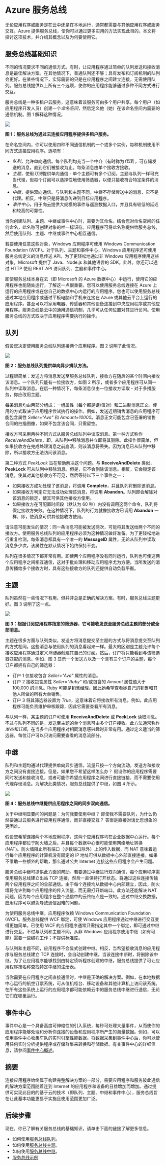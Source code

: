 <properties 
	pageTitle="Azure 服务总线 | Windows Azure" 
	description="介绍使用服务总线将 Azure 应用程序连接到其他软件的各种方法。" 
	services="service-bus" 
	documentationCenter=".net" 
	authors="sethmanheim" 
	manager="timlt" 
	editor=""/>

<tags 
	ms.service="service-bus" 
	ms.date="11/06/2015" 
	wacn.date="12/17/2015"/>

# Azure 服务总线

无论应用程序或服务是在云中还是在本地运行，通常都需要与其他应用程序或服务交互。Azure 提供服务总线，使你可以通过更多实用的方法实现此目的。本文将探讨这项技术，并介绍其概念以及为何要使用它。

## 服务总线基础知识

不同的情况要求不同的通信方式。有时，让应用程序通过简单的队列发送和接收消息是最佳解决方案。在其他情况下，普通队列还不够；具有发布和订阅机制的队列会更好。在某些情况下，实际需要的只是在应用程序之间建立连接，无需使用队列。服务总线提供以上所有三个选项，使你的应用程序能够通过多种不同方式进行交互。

服务总线是一种多租户云服务，这意味着该服务可由多个用户共享。每个用户（如应用程序开发人员）创建一个*命名空间*，然后定义他（她）在该命名空间内需要的通信机制。图 1 解释这种情况。

![][1]
 
**图 1：服务总线为通过云连接应用程序提供多租户服务。**

在命名空间内，你可以使用四种不同通信机制的一个或多个实例，每种机制使用不同方式连接应用程序。选项有：

- *队列*，允许单向通信。每个队列均充当一个中介（有时称为*代理*），可存储发送的消息，直到它们被接收为止。每条消息由单个接收方接收。
- *主题*，使用*订阅*提供单向通信 - 单个主题可有多个订阅。主题与队列一样可充当代理，但每个订阅可以选择性地使用筛选器，以便只接收符合特定条件的消息。
- *中继*，提供双向通信。与队列和主题不同，中继不存储传送中的消息，它不是代理。相反，中继只是将消息传递到目标应用程序。
- *事件中心*，用于向云提供大规模的事件与遥测数据入口，并且具有较低的延迟和较高的可靠性。

当你创建队列、主题、中继或事件中心时，需要为其命名。结合您对命名空间的任何命名，此名称可创建对象的唯一标识符。应用程序可将此名称提供给服务总线，然后使用队列、主题、中继或事件中心相互通信。

若要使用任意这些对象，Windows 应用程序可使用 Windows Communication Foundation (WCF)。对于队列、主题和事件中心，Windows 应用程序还可使用服务总线定义的消息传送 API。为了更轻松地通过非 Windows 应用程序使用这些对象，Microsoft 提供了 Java、Node.js 和其他语言的 SDK。此外，你还可以通过 HTTP 使用 REST API 访问队列、主题和事件中心。

即使服务总线本身在云（即 Microsoft 的 Azure 数据中心）中运行，使用它的应用程序也能随处运行，了解这一点很重要。您可以使用服务总线连接在 Azure 上运行的应用程序或在您自己的数据中心内运行的应用程序。您也可以使用服务总线通过本地应用程序或通过平板电脑和手机来连接在 Azure 或其他云平台上运行的应用程序。甚至可以将家用电器、传感器和其他设备连接到中央应用程序或其他应用程序。服务总线是云中的通用通信机制，几乎可从任何位置对其进行访问。使用服务总线的方式取决于应用程序需要执行的操作。

## 队列

假设您决定使用服务总线队列连接两个应用程序。图 2 说明了此情况。

![][2]
 
**图 2：服务总线队列提供单向异步排队方法。**

过程很简单：发送方将消息发送至服务总线队列，接收方在随后的某个时间内接收该消息。一个队列只能有一位接收方，如图 2 所示，或者多个应用程序可从同一队列中读取消息。在后一种情况下，每条消息仅由一位接收方读取 - 对于多播服务，你应改用主题。

每条消息均由两部分组成：一组属性（每个都是键/值对）和二进制消息正文。使用的方式取决于应用程序尝试执行的操作。例如，发送近期销售消息的应用程序可能包含属性 *Seller="Ava"* 和 *Amount=10000*。消息正文可能包含已签署的销售合同的扫描图像，如果不包含该合同，只需留空。

接收方可采用两种不同方式从服务总线队列中读取消息。第一种方式称作 *ReceiveAndDelete*，即，从队列中移除消息并立即将其删除。此操作很简单，但如果接收方在完成处理消息之前崩溃，则该消息将丢失。因为消息已从队列中移除，所以接收方无法访问该消息。

第二种方式 *PeekLock* 旨在帮助解决这个问题。与 **ReceiveAndDelete** 类似，**PeekLock** 可从队列中移除消息。但是，它不会删除该消息。相反，它会锁定该消息，使其对其他接收方不可见，然后等待以下三个事件之一：

- 如果接收方成功处理了该消息，将调用 **Complete**，并且队列将删除该消息。 
- 如果接收方判定它无法成功处理该消息，将调用 **Abandon**。队列即会解除对该消息的锁定，使其可供其他接收方使用。
- 如果接收方在可配置时间段（默认为 60 秒）内没有调用这两个命令，队列将假定接收方失败。在这种情况下，队列的行为就像接收方已调用 **Abandon** 一样，即，使消息可供其他接收方使用。

请注意可能发生的情况：同一条消息可能被发送两次，可能将其发送给两个不同的接收方。使用服务总线队列的应用程序必须为这种情况做好准备。为了更轻松地进行重复检测，每条消息都具有一个唯一的 **MessageID** 属性，无论从队列中读取消息多少次，该属性在默认情况下始终保持不变。

队列在很多情况下都非常有用。即使两个应用程序没有同时运行，队列也可使这两个应用程序之间相互通信，这对于批处理和移动应用程序尤为方便。当所发送的消息传播给多个接收方时，具有这些接收方的队列还提供自动负载平衡。

## 主题

队列虽然在一些情况下有用，但并非总是正确的解决方案。有时，服务总线主题更好。图 3 说明了这一点。

![][3]
 
**图 3：根据订阅应用程序指定的筛选器，它可接收发送至服务总线主题的部分或全部消息。**

主题在很多方面与队列类似。发送方将消息提交至主题的方式与将消息提交至队列的方式相同，这些消息与使用队列的消息看起来一样。最大的区别是主题允许每个接收应用程序通过定义*筛选器*创建其自己的订阅。然后，订户将只能看到与该筛选器匹配的消息。例如，图 3 显示一个发送方以及一个具有三个订户的主题，每个订户都拥有自己的筛选器：

- 订户 1 仅接收包含 *Seller="Ava"* 属性的消息。
- 订户 2 接收包含属性 *Seller="Ruby"* 和/或包含的 *Amount* 属性值大于 100,000 的消息。Ruby 可能是销售经理，因此她希望查看她自己的销售和其他人所做的所有大单销售。
- 订户 3 将其筛选器设置为 *True*，这意味着它将接收所有消息。例如，此应用程序可能负责维护审核跟踪，因此它需要查看所有消息。

与队列一样，某主题的订户可使用 **ReceiveAndDelete** 或 **PeekLock** 读取消息。不过与队列不同的是，发送至主题的单个消息可由多个订户接收。此方法通常称作*发布和订阅*，在当多个应用程序对相同消息感兴趣时非常有用。通过定义适当的筛选器，每位订户可以只访问需要查看的消息流部分。

## 中继

队列和主题均通过代理提供单向异步通信。流量只按一个方向流动，发送方和接收方之间没有直接连接。但是，如果您不希望这样怎么办？ 假设你的应用程序需要同时发送和接收消息，或者可能你希望应用程序之间进行直接链接，而不需要使用代理存储消息。为解决此类情况，服务总线提供了中继，如图 4 所示。

![][4]
 
**图 4：服务总线中继提供应用程序之间的同步双向通信。**

关于中继明显要问的问题是：为何我要使用中继？ 即使我不需要队列，为什么仍然要通过云服务进行应用程序通信，而非直接交互？ 答案是直接对话比您想象的更困难。

假设您希望连接两个本地应用程序，这两个应用程序均在企业数据中心运行。每个应用程序都位于防火墙之后，并且每个数据中心很可能使用网络地址转换 (NAT)。防火墙阻止所有端口（少数端口除外）上的传入数据，而 NAT 意味着运行每个应用程序的计算机没有固定的 IP 地址可供从数据中心外部直接连接。如果不借助一些额外的帮助，那么通过公共 Internet 连接这些应用程序会产生问题。

服务总线中继可提供此方面的帮助。若要通过中继进行双向通信，每个应用程序需使用服务总线建立出站 TCP 连接，然后一直保持打开状态。将通过这些连接传输两个应用程序之间的全部通信。由于每个连接均从数据中心内部建立，因此，防火墙将允许到每个应用程序的传入流量，而无需打开新端口。此方法还能解决 NAT 问题，因为每个应用程序在整个通信中的云终结点是一致的。通过中继交换数据，应用程序可以避免导致通信困难的问题。

为使用服务总线中继，应用程序依赖 Windows Communication Foundation (WCF)。服务总线提供 WCF 绑定，可使 Windows 应用程序通过中继进行交互变得更加简单。已使用 WCF 的应用程序通常只需指定其中一个绑定，即可通过中继进行交互。不过与队列和主题不同，从非 Windows 应用程序使用中继（如有可能）需要一些编程工作；不提供标准库。

与队列和主题不同，应用程序不会显式创建中继。相反，当希望接收消息的应用程序与服务总线建立 TCP 连接时，会自动创建中继。当该连接中断时，将删除该中继。为了让应用程序能够找到由特定侦听程序创建的中继，服务总线提供了可让应用程序按名称查找特定中继的注册表。

当你需要在应用程序之间直接通信时，中继是正确的解决方案。例如，在本地数据中心运行的航空订票系统，可从值机柜台、移动设备和其他计算机上访问该系统。在所有这些系统上运行的应用程序都可能依赖云中的服务总线中继进行通信，无论它们在哪里运行。

## 事件中心

事件中心是一个具备高度可伸缩性的引入系统，每秒可处理大量事件，从而使你的应用程序能够处理和分析你连接的设备和应用程序所产生的海量数据。例如，可以使用事件中心收集车队的实时引擎性能数据。将数据采集到事件中心后，你可以使用任何实时分析提供程序或存储群集来转换和存储数据。有关事件中心的详细信息，请参阅[事件中心概述](/documentation/articles/event-hubs-overview)。

## 摘要

连接应用程序始终属于构建完整解决方案的一部分，需要应用程序和服务彼此通信的解决方案范围随着连到 Internet 的应用程序和设备的日益增加而增加。通过提供可实现此目的的基于云的技术（即队列、主题、中继和事件中心），服务总线旨在让此基本功能更易于实施且使用范围更加广泛。

## 后续步骤

现在，你已了解有关服务总线的基础知识，请单击下面的链接了解更多信息。

- 如何使用[服务总线队列](/documentation/articles/service-bus-dotnet-how-to-use-queues)。
- 如何使用[服务总线主题](/documentation/articles/service-bus-dotnet-how-to-use-topics-subscriptions)。
- 如何使用[服务总线中继](/documentation/articles/service-bus-dotnet-how-to-use-relay)。
- [服务总线示例](/documentation/articles/service-bus-samples)

[1]: ./media/service-bus-fundamentals-hybrid-solutions/SvcBus_01_architecture.png
[2]: ./media/service-bus-fundamentals-hybrid-solutions/SvcBus_02_queues.png
[3]: ./media/service-bus-fundamentals-hybrid-solutions/SvcBus_03_topicsandsubscriptions.png
[4]: ./media/service-bus-fundamentals-hybrid-solutions/SvcBus_04_relay.png

<!---HONumber=Mooncake_1207_2015-->